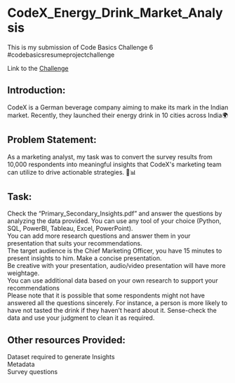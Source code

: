 # CodeX_Energy_Drink_Market_Analysis

This is my submission of Code Basics Challenge 6
#codebasicsresumeprojectchallenge

Link to the [Challenge](https://codebasics.io/event/codebasics-resume-project-challenge)

## Introduction:
CodeX is a German beverage company aiming to make its mark in the Indian market. Recently, they launched their energy drink in 10 cities across India🌍

## Problem Statement:
As a marketing analyst, my task was to convert the survey results from 10,000 respondents into meaningful insights that CodeX's marketing team can utilize to drive actionable strategies. 📝📊

## Task:
Check the “Primary_Secondary_Insights.pdf” and answer the questions by analyzing the data provided. You can use any tool of your choice (Python, SQL, PowerBI, Tableau, Excel, PowerPoint).<br>
You can add more research questions and answer them in your presentation that suits your recommendations.<br>
The target audience is the Chief Marketing Officer, you have 15 minutes to present insights to him. Make a concise presentation.<br>
Be creative with your presentation, audio/video presentation will have more weightage.<br>
You can use additional data based on your own research to support your recommendations<br>
Please note that it is possible that some respondents might not have answered all the questions sincerely. For instance, a person is more likely to have not tasted the drink if they haven’t heard about it. Sense-check the data and use your judgment to clean it as required.<br>

## Other resources Provided:

Dataset required to generate Insights<br>
Metadata<br>
Survey questions<br>

